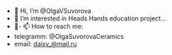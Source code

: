 - 👋 Hi, I’m @OlgaVSuvorova
- 👀 I’m interested in Heads Hands education project...
- 🌱- 📫 How to reach me:
- telegramm: @OlgaSuvorovaCeramics
- email: daisy_@mail.ru

<!---
OlgaVSuvorova/OlgaVSuvorova is a ✨ special ✨ repository because its `README.md` (this file) appears on your GitHub profile.
You can click the Preview link to take a look at your changes.
--->
